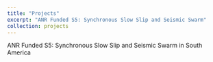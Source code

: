 ```yaml
---
title: "Projects"
excerpt: "ANR Funded S5: Synchronous Slow Slip and Seismic Swarm"
collection: projects
---
```


ANR Funded S5: Synchronous Slow Slip and Seismic Swarm in South America
